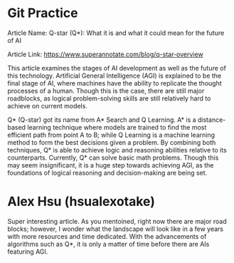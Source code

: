 # Git Practice

Article Name: Q-star (Q*): What it is and what it could mean for the future of AI

Article Link: https://www.superannotate.com/blog/q-star-overview

This article examines the stages of AI development as well as the future of this technology. Artificial General Intelligence (AGI) is explained to be the final stage of AI, 
where machines have the ability to replicate the thought processes of a human. Though this is the case, there are still major roadblocks, as logical problem-solving skills 
are still relatively hard to achieve on current models.

Q* (Q-star) got its name from A* Search and Q Learning. A* is a distance-based learning technique where models are trained to find the most efficient path from point A to B; 
while Q Learning is a machine learning method to form the best decisions given a problem. By combining both techniques, Q* is able to achieve logic and reasoning abilities relative
to its counterparts. Currently, Q* can solve basic math problems. Though this may seem insignificant, it is a huge step towards achieving AGI, as the foundations of logical
reasoning and decision-making are being set. 


# Alex Hsu (hsualexotake)

Super interesting article. As you mentoined, right now there are major road blocks; however, I wonder what the landscape will look like in a few years with more resources and time dedicated. With the advancements of algorithms such as Q*, it is only a matter of time before there are AIs featuring AGI. 